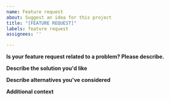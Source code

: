 ```yaml
---
name: Feature request
about: Suggest an idea for this project
title: "[FEATURE REQUEST]"
labels: feature request
assignees: ''

---
```


<!--- General summary above as Title -->

**Is your feature request related to a problem? Please describe.**
<!--- A clear and concise description of what the problem is. Ex. I'm always frustrated when [...] -->


**Describe the solution you'd like**
<!--- A clear and concise description of what you want to happen. -->


**Describe alternatives you've considered**
<!--- A clear and concise description of any alternative solutions or features you've considered. -->


**Additional context**
<!--- Add any other context or screenshots about the feature request here. -->
